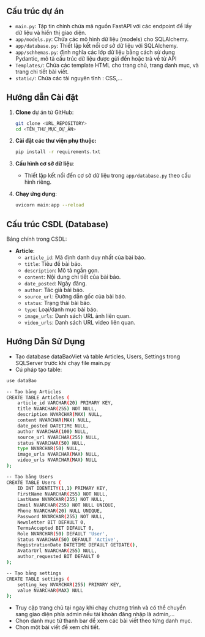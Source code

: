 ## Cấu trúc dự án

- `main.py`: Tập tin chính chứa mã nguồn FastAPI với các endpoint để lấy dữ liệu và hiển thị giao diện.
- `app/models.py`: Chứa các mô hình dữ liệu (models) cho SQLAlchemy.
- `app/database.py`: Thiết lập kết nối cơ sở dữ liệu với SQLAlchemy.
- `app/schhemas.py`: định nghĩa các lớp dữ liệu bằng cách sử dụng Pydantic, mô tả cấu trúc dữ liệu được gửi đến hoặc trả về từ API
- `Templates/`: Chứa các template HTML cho trang chủ, trang danh mục, và trang chi tiết bài viết.
- `static/`: Chứa các tài nguyên tĩnh : CSS,...

## Hướng dẫn Cài đặt

1. **Clone** dự án từ GitHub:
   ```bash
   git clone <URL_REPOSITORY>
   cd <TÊN_THƯ_MỤC_DỰ_ÁN>
   ```

2. **Cài đặt các thư viện phụ thuộc:**
   ```bash
   pip install -r requirements.txt
   ```

3. **Cấu hình cơ sở dữ liệu**:
   - Thiết lập kết nối đến cơ sở dữ liệu trong `app/database.py` theo cấu hình riêng.

4. **Chạy ứng dụng**:
   ```bash
   uvicorn main:app --reload
   ```

## Cấu trúc CSDL (Database)

Bảng chính trong CSDL:

- **Article**:
  - `article_id`: Mã định danh duy nhất của bài báo.
  - `title`: Tiêu đề bài báo.
  - `description`: Mô tả ngắn gọn.
  - `content`: Nội dung chi tiết của bài báo.
  - `date_posted`: Ngày đăng.
  - `author`: Tác giả bài báo.
  - `source_url`: Đường dẫn gốc của bài báo.
  - `status`: Trạng thái bài báo.
  - `type`: Loại/danh mục bài báo.
  - `image_urls`: Danh sách URL ảnh liên quan.
  - `video_urls`: Danh sách URL video liên quan.

## Hướng Dẫn Sử Dụng
- Tạo database dataBaoViet và table Articles, Users, Settings trong SQLServer trước khi chạy file main.py
- Cú pháp tạo table:
```bash
use dataBao

-- Tạo bảng Articles
CREATE TABLE Articles (
    article_id VARCHAR(20) PRIMARY KEY,
    title NVARCHAR(255) NOT NULL,
    description NVARCHAR(MAX) NULL,
    content NVARCHAR(MAX) NULL,
    date_posted DATETIME NULL,
    author NVARCHAR(100) NULL,
    source_url NVARCHAR(255) NULL,
    status NVARCHAR(50) NULL,
    type NVARCHAR(50) NULL,
    image_urls NVARCHAR(MAX) NULL,
    video_urls NVARCHAR(MAX) NULL
);

-- Tạo bảng Users
CREATE TABLE Users (
    ID INT IDENTITY(1,1) PRIMARY KEY,
    FirstName NVARCHAR(255) NOT NULL,
    LastName NVARCHAR(255) NOT NULL,
    Email NVARCHAR(255) NOT NULL UNIQUE,
    Phone NVARCHAR(20) NULL UNIQUE,
    Password NVARCHAR(255) NOT NULL,
    Newsletter BIT DEFAULT 0,
    TermsAccepted BIT DEFAULT 0,
    Role NVARCHAR(50) DEFAULT 'User',
    Status NVARCHAR(50) DEFAULT 'Active',
    RegistrationDate DATETIME DEFAULT GETDATE(),
    AvatarUrl NVARCHAR(255) NULL,
    author_requested BIT DEFAULT 0
);

-- Tạo bảng settings
CREATE TABLE settings (
    setting_key NVARCHAR(255) PRIMARY KEY,
    value NVARCHAR(MAX) NULL
);
```
- Truy cập trang chủ tại ngay khi chạy chương trình và có thể chuyển sang giao diện phía admin nếu tài khoản đăng nhập là admin,...
- Chọn danh mục từ thanh bar để xem các bài viết theo từng danh mục.
- Chọn một bài viết để xem chi tiết.